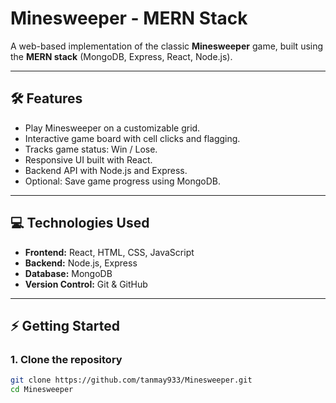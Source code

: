 
# Minesweeper - MERN Stack

A web-based implementation of the classic **Minesweeper** game, built using the **MERN stack** (MongoDB, Express, React, Node.js).

---

## 🛠️ Features

- Play Minesweeper on a customizable grid.  
- Interactive game board with cell clicks and flagging.  
- Tracks game status: Win / Lose.  
- Responsive UI built with React.  
- Backend API with Node.js and Express.  
- Optional: Save game progress using MongoDB.

---

## 💻 Technologies Used

- **Frontend:** React, HTML, CSS, JavaScript  
- **Backend:** Node.js, Express  
- **Database:** MongoDB  
- **Version Control:** Git & GitHub  

---

## ⚡ Getting Started

### **1. Clone the repository**
```bash
git clone https://github.com/tanmay933/Minesweeper.git
cd Minesweeper
